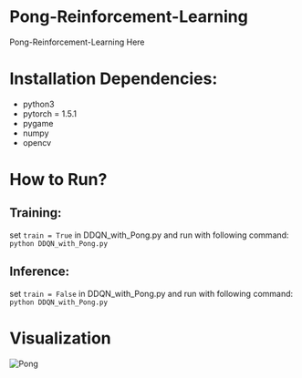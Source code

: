 # Pong-Reinforcement-Learning
Pong-Reinforcement-Learning Here

# Installation Dependencies:
- python3
- pytorch = 1.5.1
- pygame
- numpy
- opencv

# How to Run?
## Training:  
set ``train = True`` in DDQN_with_Pong.py and run with following command:  
```python DDQN_with_Pong.py```
## Inference:  #
set ``train = False`` in DDQN_with_Pong.py and run with following command:  
```python DDQN_with_Pong.py```

# Visualization
![Pong](./assets/Pong.png)
